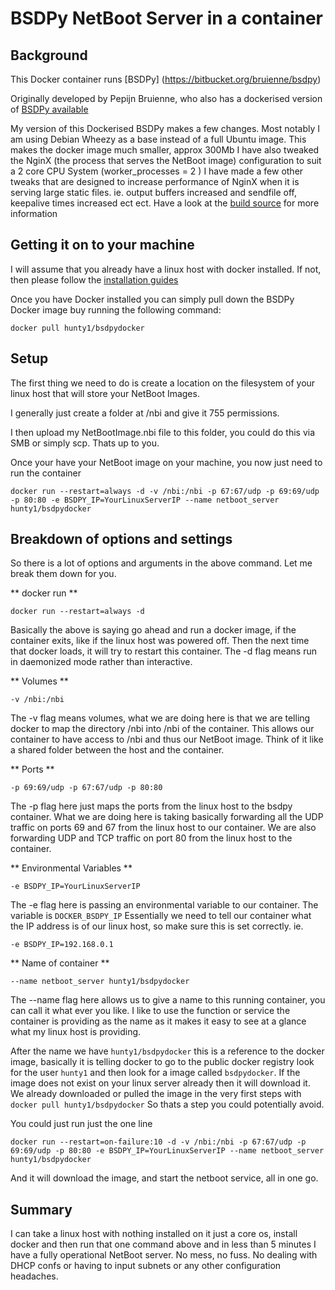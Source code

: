 # BSDPy NetBoot Server in a container


## Background

This Docker container runs [BSDPy] (https://bitbucket.org/bruienne/bsdpy)

Originally developed by Pepijn Bruienne, who also has a dockerised version of [BSDPy available](https://registry.hub.docker.com/u/macadmins/bsdpy/)

My version of this Dockerised BSDPy makes a few changes. Most notably I am using Debian Wheezy as a base instead of a full Ubuntu image.
This makes the docker image much smaller, approx 300Mb
I have also tweaked the NginX (the process that serves the NetBoot image) configuration to suit a 2 core CPU System (worker_processes = 2 )
I have made a few other tweaks that are designed to increase performance of NginX when it is serving large static files.
ie. output buffers increased and sendfile off, keepalive times increased ect ect.
Have a look at the [build source](https://bitbucket.org/hunty1er/bsdpydocker/src) for more information

## Getting it on to your machine

I will assume that you already have a linux host with docker installed. If not, then please follow the [installation guides](http://docs.docker.com/installation/#installation)

Once you have Docker installed you can simply pull down the BSDPy Docker image buy running the following command:

    docker pull hunty1/bsdpydocker

## Setup

The first thing we need to do is create a location on the filesystem of your linux host that will store your NetBoot Images.

I generally just create a folder at /nbi and give it 755 permissions.

I then upload my NetBootImage.nbi file to this folder, you could do this via SMB or simply scp. Thats up to you.

Once your have your NetBoot image on your machine, you now just need to run the container

    docker run --restart=always -d -v /nbi:/nbi -p 67:67/udp -p 69:69/udp -p 80:80 -e BSDPY_IP=YourLinuxServerIP --name netboot_server hunty1/bsdpydocker

## Breakdown of options and settings

So there is a lot of options and arguments in the above command. Let me break them down for you.

** docker run **

    docker run --restart=always -d

Basically the above is saying go ahead and run a docker image, if the container exits, like if the linux host was powered off.
Then the next time that docker loads, it will try to restart this container. The -d flag means run in daemonized mode rather than interactive.

** Volumes **

    -v /nbi:/nbi

The -v flag means volumes, what we are doing here is that we are telling docker to map the directory /nbi into /nbi of the container. This allows our container
to have access to /nbi and thus our NetBoot image. Think of it like a shared folder between the host and the container.

** Ports **

    -p 69:69/udp -p 67:67/udp -p 80:80

The -p flag here just maps the ports from the linux host to the bsdpy container. What we are doing here is taking basically forwarding all the UDP traffic
on ports 69 and 67 from the linux host to our container. We are also forwarding UDP and TCP traffic on port 80 from the linux host to the container.

** Environmental Variables **

    -e BSDPY_IP=YourLinuxServerIP
 
The -e flag here is passing an environmental variable to our container. The variable is `DOCKER_BSDPY_IP`
Essentially we need to tell our container what the IP address is of our linux host, so make sure this is set correctly.
ie. 

`-e BSDPY_IP=192.168.0.1`

** Name of container **

    --name netboot_server hunty1/bsdpydocker

The --name flag here allows us to give a name to this running container, you can call it what ever you like. I like to use the function or service the container 
is providing as the name as it makes it easy to see at a glance what my linux host is providing.

After the name we have `hunty1/bsdpydocker` this is a reference to the docker image, basically it is telling docker to go to the public docker registry
look for the user `hunty1` and then look for a image called `bsdpydocker`. If the image does not exist on your linux server already then it will download it.
We already downloaded or pulled the image in the very first steps with `docker pull hunty1/bsdpydocker` So thats a step you could potentially avoid.

You could just run just the one line

    docker run --restart=on-failure:10 -d -v /nbi:/nbi -p 67:67/udp -p 69:69/udp -p 80:80 -e BSDPY_IP=YourLinuxServerIP --name netboot_server hunty1/bsdpydocker

And it will download the image, and start the netboot service, all in one go.

## Summary

I can take a linux host with nothing installed on it just a core os, install docker and then run that one command above and in less than 5 minutes I have a 
fully operational NetBoot server. No mess, no fuss. No dealing with DHCP confs or having to input subnets or any other configuration headaches.

